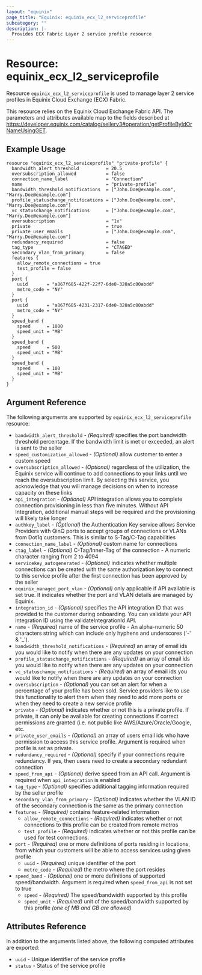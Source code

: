 ```yaml
---
layout: "equinix"
page_title: "Equinix: equinix_ecx_l2_serviceprofile"
subcategory: ""
description: |-
  Provides ECX Fabric Layer 2 service profile resource
---
```


# Resource: equinix_ecx_l2_serviceprofile

Resource `equinix_ecx_l2_serviceprofile` is used to manage layer 2 service profiles
in Equinix Cloud Exchange (ECX) Fabric.

This resource relies on the Equinix Cloud Exchange Fabric API. The parameters
and attributes available map to the fields described at
<https://developer.equinix.com/catalog/sellerv3#operation/getProfileByIdOrNameUsingGET>.

## Example Usage

```hcl
resource "equinix_ecx_l2_serviceprofile" "private-profile" {
  bandwidth_alert_threshold          = 20.5
  oversubscription_allowed           = false
  connection_name_label              = "Connection"
  name                               = "private-profile"
  bandwidth_threshold_notifications  = ["John.Doe@example.com", "Marry.Doe@example.com"]
  profile_statuschange_notifications = ["John.Doe@example.com", "Marry.Doe@example.com"]
  vc_statuschange_notifications      = ["John.Doe@example.com", "Marry.Doe@example.com"]
  oversubscription                   = "1x"
  private                            = true
  private_user_emails                = ["John.Doe@example.com", "Marry.Doe@example.com"]
  redundancy_required                = false
  tag_type                           = "CTAGED"
  secondary_vlan_from_primary        = false
  features {
    allow_remote_connections = true
    test_profile = false
  }
  port {
    uuid       = "a867f685-422f-22f7-6de0-320a5c00abdd"
    metro_code = "NY"
  }
  port {
    uuid       = "a867f685-4231-2317-6de0-320a5c00abdd"
    metro_code = "NY"
  }
  speed_band {
    speed      = 1000
    speed_unit = "MB"
  }
  speed_band {
    speed      = 500
    speed_unit = "MB"
  }
  speed_band {
    speed      = 100
    speed_unit = "MB"
  }
}
```

## Argument Reference

The following arguments are supported by `equinix_ecx_l2_serviceprofile` resource:

- `bandwidth_alert_threshold` - _(Required)_ specifies the port bandwidth threshold
 percentage. If the bandwidth limit is met or exceeded, an alert is sent to the seller
- `speed_customization_allowed` - _(Optional)_ allow customer to enter a custom speed
- `oversubscription_allowed` - _(Optional)_ regardless of the utilization, the Equinix
   service will continue to add connections to your links until we reach the
   oversubscription limit. By selecting this service, you acknowledge that you
   will manage decisions on when to increase capacity on these links
- `api_integration` - _(Optional)_ API integration allows you to complete
  connection provisioning in less than five minutes. Without API Integration,
  additional manual steps will be required and the provisioning will
  likely take longer
- `authkey_label` - _(Optional)_ the Authentication Key service allows Service
   Providers with QinQ ports to accept groups of connections or VLANs from Dot1q
   customers. This is similar to S-Tag/C-Tag capabilities
- `connection_name_label` - _(Optional)_ custom name for connections
- `ctag_label` - _(Optional)_ C-Tag/Inner-Tag of the connection - A numeric character
  ranging from 2 to 4094
- `servicekey_autogenerated` - _(Optional)_ indicates whether multiple connections
  can be created with the same authorization key to connect to this service profile
  after the first connection has been approved by the seller
- `equinix_managed_port_vlan` - _(Optional)_ only applicable if API available is
  set true. It indicates whether the port and VLAN details are managed by Equinix.
- `integration_id` - _(Optional)_ specifies the API integration ID that was provided
   to the customer during onboarding. You can validate your API integration ID
   using the validateIntegrationId API.
- `name` - _(Required)_ name of the service profile - An alpha-numeric 50 characters
  string which can include only hyphens and underscores ('-' & '\_').
- `bandwidth_threshold_notifications` - _(Required)_ an array of email ids you
  would like to notify when there are any updates on your connection
- `profile_statuschange_notifications` - _(Required)_ an array of email ids you
  would like to notify when there are any updates on your connection
- `vc_statuschange_notifications` - _(Required)_ an array of email ids you would
  like to notify when there are any updates on your connection
- `oversubscription` - _(Optional)_ you can set an alert for when a percentage of
  your profile has been sold. Service providers like to use this functionality to
  alert them when they need to add more ports or when they need to create
  a new service profile  
- `private` - _(Optional)_ indicates whether or not this is a private profile.
  If private, it can only be available for creating connections if correct permissions
  are granted (i.e. not public like AWS/Azure/Oracle/Google, etc.
- `private_user_emails` - _(Optional)_ an array of users email ids who have permission
  to access this service profile. Argument is required when profile is set as private.
- `redundancy_required` - _(Optional)_ specify if your connections require redundancy.
  If yes, then users need to create a secondary redundant connection
- `speed_from_api` - _(Optional)_ derive speed from an API call. Argument is
  required when `api_integration` is enabled
- `tag_type` - _(Optional)_ specifies additional tagging information required by
  the seller profile
- `secondary_vlan_from_primary` - _(Optional)_ indicates whether the VLAN ID of
  the secondary connection is the same as the primary connection
- `features` - _(Required)_ contains feature-related information
  - `allow_remote_connections` - _(Required)_ indicates whether or not connections
    to this profile can be created from remote metros
  - `test_profile` - _(Required)_ indicates whether or not this profile can be used
    for test connections.
- `port` - _(Required)_ one or more definitions of ports residing in locations,
  from which your customers will be able to access services using given profile
  - `uuid` - _(Required)_ unique identifier of the port
  - `metro_code` - _(Required)_ the metro where the port resides
- `speed_band` - _(Optional)_ one or more definitions of supported speed/bandwidth.
 Argument is required when `speed_from_api` is not set to true
  - `speed` - _(Required)_ The speed/bandwidth supported by this profile
  - `speed_unit` - _(Required)_ unit of the speed/bandwidth supported by this
    profile _(one of MB and GB are allowed)_

## Attributes Reference

In addition to the arguments listed above, the following computed attributes
are exported:

- `uuid` - Unique identifier of the service profile
- `status` - Status of the service profile
